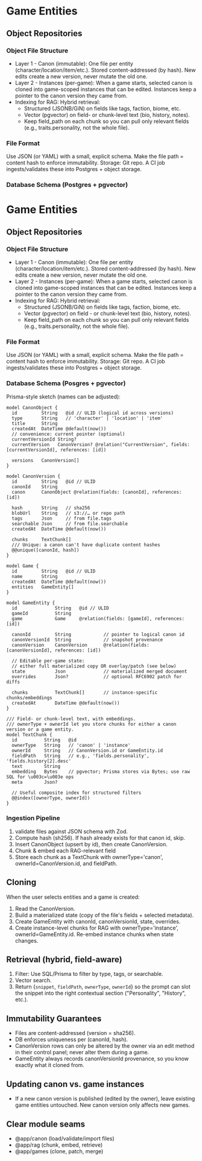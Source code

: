 # Game Entities

## Object Repositories

### Object File Structure

- Layer 1 - Canon (immutable): One file per entity (character/location/item/etc.). Stored content-addressed (by hash). New edits create a new version, never mutate the old one.
- Layer 2 - Instances (per-game): When a game starts, selected canon is cloned into game-scoped instances that can be edited. Instances keep a pointer to the canon version they came from.
- Indexing for RAG: Hybrid retrieval:
  - Structured (JSONB/GiN) on fields like tags, faction, biome, etc.
  - Vector (pgvector) on field- or chunk-level text (bio, history, notes).
  - Keep field_path on each chunk so you can pull only relevant fields (e.g., traits.personality, not the whole file).

### File Format

Use JSON (or YAML) with a small, explicit schema. Make the file path = content hash to enforce immutability.
Storage: Git repo. A CI job ingests/validates these into Postgres + object storage.

### Database Schema (Postgres + pgvector)

# Game Entities

## Object Repositories

### Object File Structure

- Layer 1 - Canon (immutable): One file per entity (character/location/item/etc.). Stored content-addressed (by hash). New edits create a new version, never mutate the old one.
- Layer 2 - Instances (per-game): When a game starts, selected canon is cloned into game-scoped instances that can be edited. Instances keep a pointer to the canon version they came from.
- Indexing for RAG: Hybrid retrieval:
  - Structured (JSONB/GiN) on fields like tags, faction, biome, etc.
  - Vector (pgvector) on field - or chunk-level text (bio, history, notes).
  - Keep field_path on each chunk so you can pull only relevant fields (e.g., traits.personality, not the whole file).

### File Format

Use JSON (or YAML) with a small, explicit schema. Make the file path = content hash to enforce immutability.
Storage: Git repo. A CI job ingests/validates these into Postgres + object storage.

### Database Schema (Posgres + pgvector)

Prisma-style sketch (names can be adjusted):

```prisma
model CanonObject {
  id         String   @id // ULID (logical id across versions)
  type       String   // 'character' | 'location' | 'item'
  title      String
  createdAt  DateTime @default(now())
  // convenience: current pointer (optional)
  currentVersionId String?
  currentVersion   CanonVersion? @relation("CurrentVersion", fields: [currentVersionId], references: [id])

  versions   CanonVersion[]
}

model CanonVersion {
  id         String   @id // ULID
  canonId    String
  canon      CanonObject @relation(fields: [canonId], references: [id])

  hash       String   // sha256
  blobUrl    String   // s3://… or repo path
  tags       Json     // from file.tags
  searchable Json     // from file.searchable
  createdAt  DateTime @default(now())

  chunks     TextChunk[]
  /// Unique: a canon can't have duplicate content hashes
  @@unique([canonId, hash])
}

model Game {
  id         String   @id // ULID
  name       String
  createdAt  DateTime @default(now())
  entities   GameEntity[]
}

model GameEntity {
  id              String   @id // ULID
  gameId          String
  game            Game     @relation(fields: [gameId], references: [id])

  canonId         String            // pointer to logical canon id
  canonVersionId  String            // snapshot provenance
  canonVersion    CanonVersion      @relation(fields: [canonVersionId], references: [id])

  // Editable per-game state:
  // either full materialized copy OR overlay/patch (see below)
  state           Json              // materialized merged document
  overrides       Json?             // optional RFC6902 patch for diffs

  chunks          TextChunk[]       // instance-specific chunks/embeddings
  createdAt       DateTime @default(now())
}

/// Field- or chunk-level text, with embeddings.
/// ownerType + ownerId let you store chunks for either a canon version or a game entity.
model TextChunk {
  id          String   @id
  ownerType   String   // 'canon' | 'instance'
  ownerId     String   // CanonVersion.id or GameEntity.id
  fieldPath   String   // e.g., 'fields.personality', 'fields.history[2].desc'
  text        String
  embedding   Bytes    // pgvector; Prisma stores via Bytes; use raw SQL for \u003c=\u003e ops
  meta        Json?

  // Useful composite index for structured filters
  @@index([ownerType, ownerId])
}
```

### Ingestion Pipeline

1. validate files against JSON schema with Zod.
2. Compute hash (sh256). If hash already exists for that canon id, skip.
3. Insert CanonObject (upsert by id), then create CanonVersion.
4. Chunk & embed each RAG-relevant field
5. Store each chunk as a TextChunk with ownerType='canon', ownerId=CanonVersion.id, and fieldPath.

## Cloning

When the user selects entities and a game is created:

1. Read the CanonVersion.
2. Build a materialized state (copy of the file's fields + selected metadata).
3. Create GameEntity with canonId, canonVersionId, state, overrides.
4. Create instance-level chunks for RAG with ownerType='instance', ownerId=GameEntity.id. Re-embed instance chunks when state changes.

## Retrieval (hybrid, field-aware)

1. Filter: Use SQL/Prisma to filter by type, tags, or searchable.
2. Vector search.
3. Return {`snippet`, `fieldPath`, `ownerType`, `ownerId`} so the prompt can slot the snippet into the right contextual section ("Personality", "History", etc.).

## Immutability Guarantees

- Files are content-addressed (version = sha256).
- DB enforces uniqueness per (canonId, hash).
- CanonVersion rows can only be altered by the owner via an edit method in their control panel; never alter them during a game.
- GameEntity always records canonVersionId provenance, so you know exactly what it cloned from.

## Updating canon vs. game instances

- If a new canon version is published (edited by the owner), leave existing game entities untouched. New canon version only affects new games.

## Clear module seams

- @app/canon (load/validate/import files)
- @app/rag (chunk, embed, retrieve)
- @app/games (clone, patch, merge)


